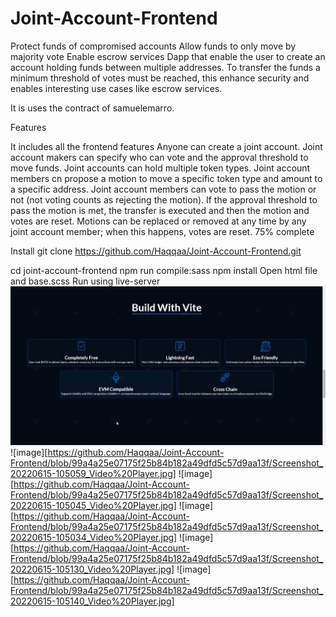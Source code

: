 # Joint-Account-Frontend
Protect funds of compromised accounts Allow funds to only move by majority vote Enable escrow services
Dapp that enable the user to create an account holding funds between multiple addresses. To transfer the funds a minimum threshold of votes must be reached, this enhance security and enables interesting use cases like escrow services.

It is uses the contract of samuelemarro.

Features

It includes all the frontend features
Anyone can create a joint account.
Joint account makers can specify who can vote and the approval threshold to move funds.
Joint accounts can hold multiple token types.
Joint account members cn propose a motion to move a specific token type and amount to a specific address.
Joint account members can vote to pass the motion or not (not voting counts as rejecting the motion).
If the approval threshold to pass the motion is met, the transfer is executed and then the motion and votes are reset.
Motions can be replaced or removed at any time by any joint account member; when this happens, votes are reset.
75% complete

Install
git clone https://github.com/Haqqaa/Joint-Account-Frontend.git

cd joint-account-frontend
npm run compile:sass
npm install
Open html file and base.scss
Run using live-server
![Image](https://github.com/Haqqaa/Joint-Account-Frontend/blob/65ab4eb29f56dcb6582bf1ee176f0bca4f339d20/Screenshot_20220615-105113_Video%20Player.jpg)
![image][https://github.com/Haqqaa/Joint-Account-Frontend/blob/99a4a25e07175f25b84b182a49dfd5c57d9aa13f/Screenshot_20220615-105059_Video%20Player.jpg]
![image][https://github.com/Haqqaa/Joint-Account-Frontend/blob/99a4a25e07175f25b84b182a49dfd5c57d9aa13f/Screenshot_20220615-105045_Video%20Player.jpg]
![image][https://github.com/Haqqaa/Joint-Account-Frontend/blob/99a4a25e07175f25b84b182a49dfd5c57d9aa13f/Screenshot_20220615-105034_Video%20Player.jpg]
![image][https://github.com/Haqqaa/Joint-Account-Frontend/blob/99a4a25e07175f25b84b182a49dfd5c57d9aa13f/Screenshot_20220615-105130_Video%20Player.jpg]
![image][https://github.com/Haqqaa/Joint-Account-Frontend/blob/99a4a25e07175f25b84b182a49dfd5c57d9aa13f/Screenshot_20220615-105140_Video%20Player.jpg]
